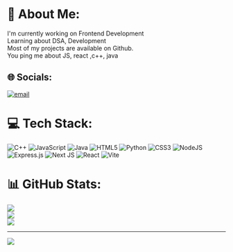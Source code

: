 # 💫 About Me:
I'm currently working on Frontend Development<br>Learning about DSA, Development<br>Most of my projects are available on Github. <br>You ping me about JS, react ,c++, java


## 🌐 Socials:
[![email](https://img.shields.io/badge/Email-D14836?logo=gmail&logoColor=white)](mailto:saranpreetsinghsabharwal@gmail.com) 

# 💻 Tech Stack:
![C++](https://img.shields.io/badge/c++-%2300599C.svg?style=for-the-badge&logo=c%2B%2B&logoColor=white) ![JavaScript](https://img.shields.io/badge/javascript-%23323330.svg?style=for-the-badge&logo=javascript&logoColor=%23F7DF1E) ![Java](https://img.shields.io/badge/java-%23ED8B00.svg?style=for-the-badge&logo=openjdk&logoColor=white) ![HTML5](https://img.shields.io/badge/html5-%23E34F26.svg?style=for-the-badge&logo=html5&logoColor=white) ![Python](https://img.shields.io/badge/python-3670A0?style=for-the-badge&logo=python&logoColor=ffdd54) ![CSS3](https://img.shields.io/badge/css3-%231572B6.svg?style=for-the-badge&logo=css3&logoColor=white) ![NodeJS](https://img.shields.io/badge/node.js-6DA55F?style=for-the-badge&logo=node.js&logoColor=white) ![Express.js](https://img.shields.io/badge/express.js-%23404d59.svg?style=for-the-badge&logo=express&logoColor=%2361DAFB) ![Next JS](https://img.shields.io/badge/Next-black?style=for-the-badge&logo=next.js&logoColor=white) ![React](https://img.shields.io/badge/react-%2320232a.svg?style=for-the-badge&logo=react&logoColor=%2361DAFB) ![Vite](https://img.shields.io/badge/vite-%23646CFF.svg?style=for-the-badge&logo=vite&logoColor=white)
# 📊 GitHub Stats:
![](https://github-readme-stats.vercel.app/api?username=saran772&theme=default&hide_border=false&include_all_commits=false&count_private=false)<br/>
![](https://nirzak-streak-stats.vercel.app/?user=saran772&theme=default&hide_border=false)<br/>
![](https://github-readme-stats.vercel.app/api/top-langs/?username=saran772&theme=default&hide_border=false&include_all_commits=false&count_private=false&layout=compact)

---
[![](https://visitcount.itsvg.in/api?id=saran772&icon=0&color=0)](https://visitcount.itsvg.in)

<!-- Proudly created with GPRM ( https://gprm.itsvg.in ) -->
